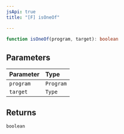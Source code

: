 ```yaml
---
jsApi: true
title: "[F] isOneOf"

---
```

```ts
function isOneOf(program, target): boolean
```

## Parameters

| Parameter | Type |
| :------ | :------ |
| `program` | `Program` |
| `target` | `Type` |

## Returns

`boolean`
